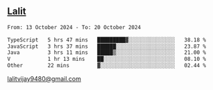 ## [Lalit](https://lalit.sh)

<!--START_SECTION:waka-->

```txt
From: 13 October 2024 - To: 20 October 2024

TypeScript   5 hrs 47 mins   █████████▓░░░░░░░░░░░░░░░   38.18 %
JavaScript   3 hrs 37 mins   ██████░░░░░░░░░░░░░░░░░░░   23.87 %
Java         3 hrs 11 mins   █████▒░░░░░░░░░░░░░░░░░░░   21.00 %
V            1 hr 13 mins    ██░░░░░░░░░░░░░░░░░░░░░░░   08.10 %
Other        22 mins         ▓░░░░░░░░░░░░░░░░░░░░░░░░   02.44 %
```

<!--END_SECTION:waka-->

lalitvijay9480@gmail.com
